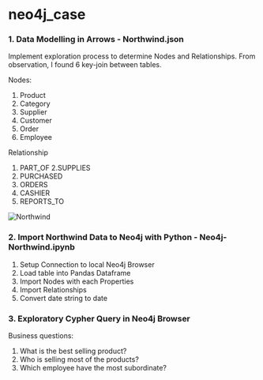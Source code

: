 # neo4j_case


### 1. Data Modelling in Arrows - Northwind.json
Implement exploration process to determine Nodes and Relationships. From observation, I found 6 key-join between tables.

Nodes:
1. Product 
2. Category
3. Supplier
4. Customer
5. Order
6. Employee

Relationship
1. PART_OF
2.SUPPLIES
3. PURCHASED
4. ORDERS
5. CASHIER
6. REPORTS_TO

![Northwind](https://user-images.githubusercontent.com/9002772/179548331-99ebec85-6c6e-4853-83a0-2830afe82754.png)

### 2. Import Northwind Data to Neo4j with Python - Neo4j-Northwind.ipynb

1. Setup Connection to local Neo4j Browser
2. Load table into Pandas Dataframe
3. Import Nodes with each Properties
4. Import Relationships
5. Convert date string to date

### 3. Exploratory Cypher Query in Neo4j Browser

Business questions:
1. What is the best selling product?
2. Who is selling most of the products?
3. Which employee have the most subordinate?
